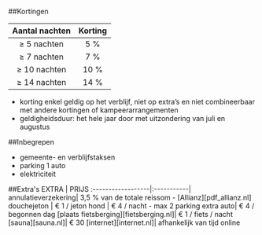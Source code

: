
##Kortingen

Aantal nachten | Korting       
:-------------:|:-----------:|
≥ 5 nachten   | 5 %             
≥ 7 nachten   | 7 %                  
≥ 10 nachten  | 10 %      
≥ 14 nachten  | 14 %            

- korting enkel geldig op het verblijf, niet op extra’s en niet combineerbaar met andere kortingen of kampeerarrangementen
- geldigheidsduur: het hele jaar door met uitzondering van juli en augustus


##Inbegrepen
- gemeente- en verblijfstaksen
- parking 1 auto
- elektriciteit

##Extra's
EXTRA             | PRIJS 
:------------------|:-----------|
annulatieverzekering| 3,5 % van de totale reissom - [Allianz][pdf_allianz.nl] 
douchejeton       | € 1 / jeton
hond              | € 4 / nacht - max 2 
parking extra auto| € 4 / begonnen dag
[plaats fietsberging][fietsberging.nl]| € 1 / fiets / nacht
[sauna][sauna.nl]| € 30
[internet][internet.nl]| afhankelijk van tijd online
